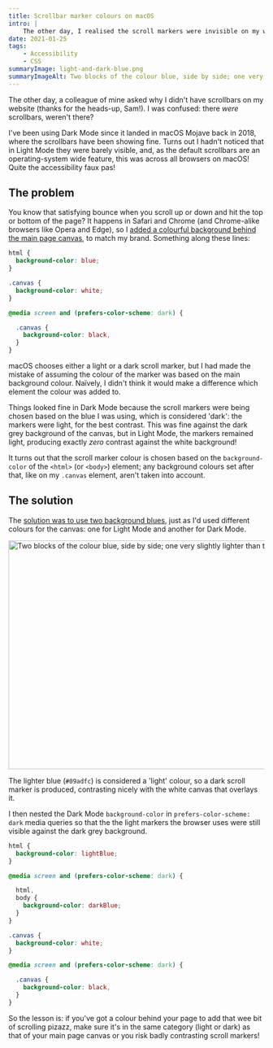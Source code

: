 ```yaml
---
title: Scrollbar marker colours on macOS
intro: |
    The other day, I realised the scroll markers were invisible on my website in Light Mode. The fix was pretty easy once I knew what was going on.
date: 2021-01-25
tags:
    - Accessibility
    - CSS
summaryImage: light-and-dark-blue.png
summaryImageAlt: Two blocks of the colour blue, side by side; one very slightly lighter than the other
---
```


The other day, a colleague of mine asked why I didn't have scrollbars on my website (thanks for the heads-up, Sam!). I was confused: there *were* scrollbars, weren't there?

I've been using Dark Mode since it landed in macOS Mojave back in 2018, where the scrollbars have been showing fine. Turns out I hadn't noticed that in Light Mode they were barely visible, and, as the default scrollbars are an operating-system wide feature, this was across all browsers on macOS! Quite the accessibility faux pas!


## The problem

You know that satisfying bounce when you scroll up or down and hit the top or bottom of the page? It happens in Safari and Chrome (and Chrome-alike browsers like Opera and Edge), so I [added a colourful background behind the main page canvas](blog/scroll-bounce-page-background-colour), to match my brand. Something along these lines:

```css
html {
  background-color: blue;
}

.canvas {
  background-color: white;
}

@media screen and (prefers-color-scheme: dark) {

  .canvas {
    background-color: black,
  }
}
```

macOS chooses either a light or a dark scroll marker, but I had made the mistake of assuming the colour of the marker was based on the main background colour. Naïvely, I didn't think it would make a difference which element the colour was added to.

Things looked fine in Dark Mode because the scroll markers were being chosen based on the blue I was using, which is considered 'dark': the markers were light, for the best contrast. This was fine against the dark grey background of the canvas, but in Light Mode, the markers remained light, producing exactly *zero* contrast against the white background!

It turns out that the scroll marker colour is chosen based on the `background-color` of the `<html>` (or `<body>`) element; any background colours set after that, like on my `.canvas` element, aren't taken into account.


## The solution

The [solution was to use two background blues](https://github.com/tempertemper/tempertemper.net/commit/d2dad35f7b332897a7aafecc1b5dcdae7307c3cc), just as I'd used different colours for the canvas: one for Light Mode and another for Dark Mode.

<img src="/assets/img/blog/light-and-dark-blue.png" alt="Two blocks of the colour blue, side by side; one very slightly lighter than the other" width="800" height="450" loading="lazy" />

The lighter blue (`#09adfc`) is considered a 'light' colour, so a dark scroll marker is produced, contrasting nicely with the white canvas that overlays it.

I then nested the Dark Mode `background-color` in `prefers-color-scheme: dark` media queries so that the the light markers the browser uses were still visible against the dark grey background.

```css
html {
  background-color: lightBlue;
}

@media screen and (prefers-color-scheme: dark) {

  html,
  body {
    background-color: darkBlue;
  }
}

.canvas {
  background-color: white;
}

@media screen and (prefers-color-scheme: dark) {

  .canvas {
    background-color: black,
  }
}
```

So the lesson is: if you've got a colour behind your page to add that wee bit of scrolling pizazz, make sure it's in the same category (light or dark) as that of your main page canvas or you risk badly contrasting scroll markers!
